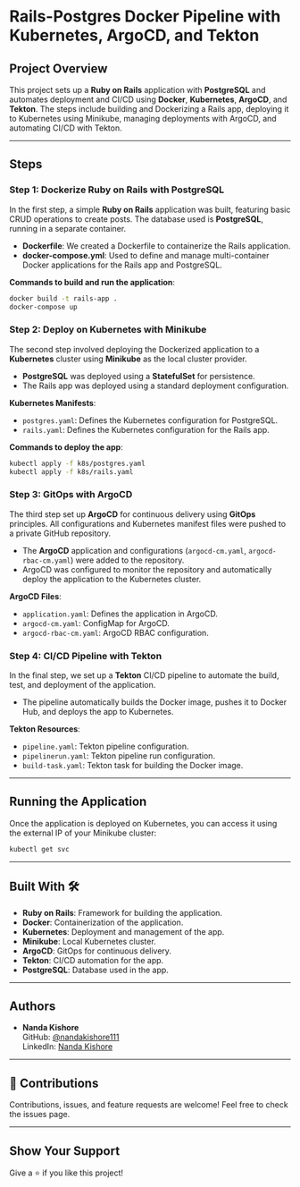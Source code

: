 
# Rails-Postgres Docker Pipeline with Kubernetes, ArgoCD, and Tekton

## Project Overview

This project sets up a **Ruby on Rails** application with **PostgreSQL** and automates deployment and CI/CD using **Docker**, **Kubernetes**, **ArgoCD**, and **Tekton**. The steps include building and Dockerizing a Rails app, deploying it to Kubernetes using Minikube, managing deployments with ArgoCD, and automating CI/CD with Tekton.

---

## Steps

### Step 1: Dockerize Ruby on Rails with PostgreSQL

In the first step, a simple **Ruby on Rails** application was built, featuring basic CRUD operations to create posts. The database used is **PostgreSQL**, running in a separate container.


- **Dockerfile**: We created a Dockerfile to containerize the Rails application.
- **docker-compose.yml**: Used to define and manage multi-container Docker applications for the Rails app and PostgreSQL.

**Commands to build and run the application**:
```bash
docker build -t rails-app .
docker-compose up
```

### Step 2: Deploy on Kubernetes with Minikube

The second step involved deploying the Dockerized application to a **Kubernetes** cluster using **Minikube** as the local cluster provider.

- **PostgreSQL** was deployed using a **StatefulSet** for persistence.
- The Rails app was deployed using a standard deployment configuration.

**Kubernetes Manifests**:
- `postgres.yaml`: Defines the Kubernetes configuration for PostgreSQL.
- `rails.yaml`: Defines the Kubernetes configuration for the Rails app.

**Commands to deploy the app**:
```bash
kubectl apply -f k8s/postgres.yaml
kubectl apply -f k8s/rails.yaml
```

### Step 3: GitOps with ArgoCD

The third step set up **ArgoCD** for continuous delivery using **GitOps** principles. All configurations and Kubernetes manifest files were pushed to a private GitHub repository.

- The **ArgoCD** application and configurations (`argocd-cm.yaml`, `argocd-rbac-cm.yaml`) were added to the repository.
- ArgoCD was configured to monitor the repository and automatically deploy the application to the Kubernetes cluster.

**ArgoCD Files**:
- `application.yaml`: Defines the application in ArgoCD.
- `argocd-cm.yaml`: ConfigMap for ArgoCD.
- `argocd-rbac-cm.yaml`: ArgoCD RBAC configuration.

### Step 4: CI/CD Pipeline with Tekton

In the final step, we set up a **Tekton** CI/CD pipeline to automate the build, test, and deployment of the application.

- The pipeline automatically builds the Docker image, pushes it to Docker Hub, and deploys the app to Kubernetes.

**Tekton Resources**:
- `pipeline.yaml`: Tekton pipeline configuration.
- `pipelinerun.yaml`: Tekton pipeline run configuration.
- `build-task.yaml`: Tekton task for building the Docker image.

---


## Running the Application

Once the application is deployed on Kubernetes, you can access it using the external IP of your Minikube cluster:

```bash
kubectl get svc
```

---

## Built With 🛠️

- **Ruby on Rails**: Framework for building the application.
- **Docker**: Containerization of the application.
- **Kubernetes**: Deployment and management of the app.
- **Minikube**: Local Kubernetes cluster.
- **ArgoCD**: GitOps for continuous delivery.
- **Tekton**: CI/CD automation for the app.
- **PostgreSQL**: Database used in the app.

---

## Authors

- **Nanda Kishore**  
  GitHub: [@nandakishore111](https://github.com/nandakishore111)  
  LinkedIn: [Nanda Kishore](https://www.linkedin.com/in/t-nanda-kishore?lipi=urn%3Ali%3Apage%3Ad_flagship3_profile_view_base_contact_details%3BqL9vO4QsRtW5sdq6dzqkjQ%3D%3D)

---

## 🤝 Contributions

Contributions, issues, and feature requests are welcome! Feel free to check the issues page.

---

## Show Your Support

Give a ⭐️ if you like this project!


